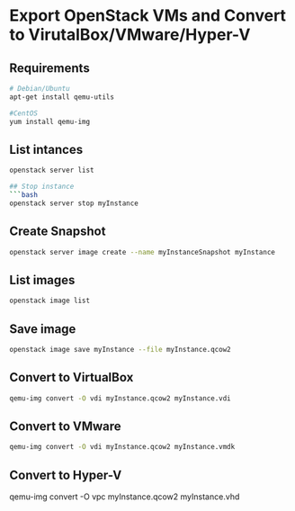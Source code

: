 # Export OpenStack VMs and Convert to VirutalBox/VMware/Hyper-V

## Requirements
```bash
# Debian/Ubuntu
apt-get install qemu-utils

#CentOS
yum install qemu-img
```

## List intances
```bash
openstack server list

## Stop instance
```bash
openstack server stop myInstance
```

## Create Snapshot
```bash
openstack server image create --name myInstanceSnapshot myInstance
```

## List images
```bash
openstack image list
```

## Save image
```bash
openstack image save myInstance --file myInstance.qcow2
```

## Convert to VirtualBox
```bash
qemu-img convert -O vdi myInstance.qcow2 myInstance.vdi
```

## Convert to VMware
```bash
qemu-img convert -O vdi myInstance.qcow2 myInstance.vmdk
```

## Convert to Hyper-V
qemu-img convert -O vpc myInstance.qcow2 myInstance.vhd
